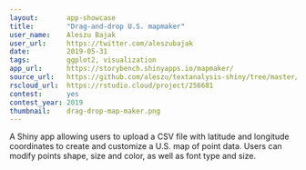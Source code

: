 ```yaml
---
layout:       app-showcase
title:        "Drag-and-drop U.S. mapmaker"
user_name:    Aleszu Bajak
user_url:     https://twitter.com/aleszubajak
date:         2019-05-31
tags:         ggplot2, visualization
app_url:      https://storybench.shinyapps.io/mapmaker/
source_url:   https://github.com/aleszu/textanalysis-shiny/tree/master/mapmaker
rscloud_url:  https://rstudio.cloud/project/256681
contest:      yes
contest_year: 2019
thumbnail:    drag-drop-map-maker.png
---
```


A Shiny app allowing users to upload a CSV file with latitude and longitude coordinates to create and customize a U.S. map of point data. Users can modify points shape, size and color, as well as font type and size.
  
